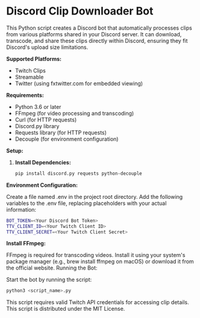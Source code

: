 # Discord Clip Downloader Bot

This Python script creates a Discord bot that automatically processes clips from various platforms shared in your Discord server. It can download, transcode, and share these clips directly within Discord, ensuring they fit Discord's upload size limitations.

**Supported Platforms:**

* Twitch Clips
* Streamable
* Twitter (using fxtwitter.com for embedded viewing)

**Requirements:**

* Python 3.6 or later
* FFmpeg (for video processing and transcoding)
* Curl (for HTTP requests)
* Discord.py library
* Requests library (for HTTP requests)
* Decouple (for environment configuration)

**Setup:**

1. **Install Dependencies:**

   ```bash
   pip install discord.py requests python-decouple

**Environment Configuration:**

Create a file named .env in the project root directory.
Add the following variables to the .env file, replacing placeholders with your actual information:
  ````bash
  BOT_TOKEN=<Your Discord Bot Token>
  TTV_CLIENT_ID=<Your Twitch Client ID>
  TTV_CLIENT_SECRET=<Your Twitch Client Secret>
  ````

**Install FFmpeg:**

FFmpeg is required for transcoding videos. Install it using your system's package manager (e.g., brew install ffmpeg on macOS) or download it from the official website.
Running the Bot:

Start the bot by running the script:

  ````Bash
  python3 <script_name>.py
  ````

This script requires valid Twitch API credentials for accessing clip details.
This script is distributed under the MIT License.
